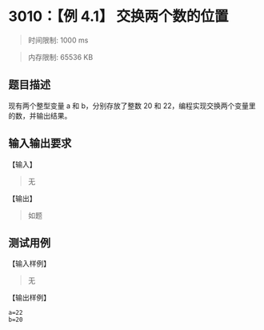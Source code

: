 # 3010：【例 4.1】 交换两个数的位置

> 时间限制: 1000 ms

> 内存限制: 65536 KB

## 题目描述

现有两个整型变量 a 和 b，分别存放了整数 20 和 22，编程实现交换两个变量里的数，并输出结果。

## 输入输出要求

【输入】

> 无

【输出】

> 如题

## 测试用例

【输入样例】

> 无

【输出样例】

```
a=22
b=20
```
